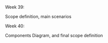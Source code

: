 Week 39:

Scope definition, main scenarios

Week 40:

Components Diagram, and final scope definition
